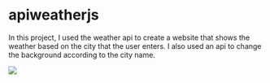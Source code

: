 # apiweatherjs
 In this project, I used the weather api to create a website that shows the weather based on the city that the user enters. I also used an api to change the background according to the city name.
 
![](https://github.com/EuKennedy/apiweatherjs/blob/main/img/apiweather.gif)
